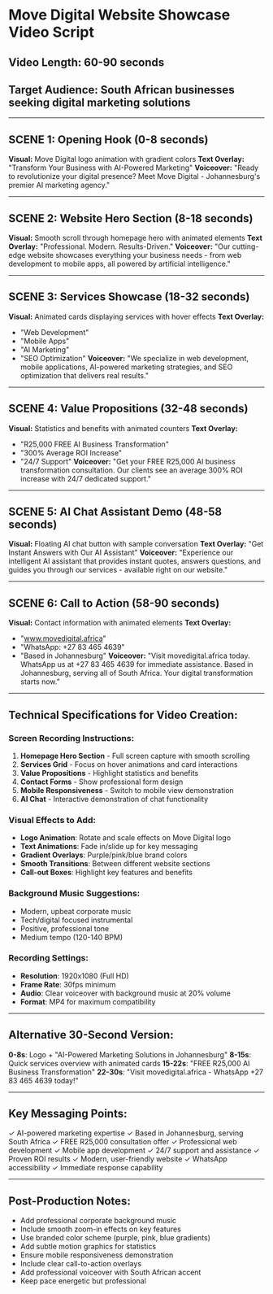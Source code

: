 # Move Digital Website Showcase Video Script

## Video Length: 60-90 seconds
## Target Audience: South African businesses seeking digital marketing solutions

---

## SCENE 1: Opening Hook (0-8 seconds)
**Visual:** Move Digital logo animation with gradient colors
**Text Overlay:** "Transform Your Business with AI-Powered Marketing"
**Voiceover:** "Ready to revolutionize your digital presence? Meet Move Digital - Johannesburg's premier AI marketing agency."

---

## SCENE 2: Website Hero Section (8-18 seconds)
**Visual:** Smooth scroll through homepage hero with animated elements
**Text Overlay:** "Professional. Modern. Results-Driven."
**Voiceover:** "Our cutting-edge website showcases everything your business needs - from web development to mobile apps, all powered by artificial intelligence."

---

## SCENE 3: Services Showcase (18-32 seconds)
**Visual:** Animated cards displaying services with hover effects
**Text Overlay:** 
- "Web Development"
- "Mobile Apps" 
- "AI Marketing"
- "SEO Optimization"
**Voiceover:** "We specialize in web development, mobile applications, AI-powered marketing strategies, and SEO optimization that delivers real results."

---

## SCENE 4: Value Propositions (32-48 seconds)
**Visual:** Statistics and benefits with animated counters
**Text Overlay:** 
- "R25,000 FREE AI Business Transformation"
- "300% Average ROI Increase"
- "24/7 Support"
**Voiceover:** "Get your FREE R25,000 AI business transformation consultation. Our clients see an average 300% ROI increase with 24/7 dedicated support."

---

## SCENE 5: AI Chat Assistant Demo (48-58 seconds)
**Visual:** Floating AI chat button with sample conversation
**Text Overlay:** "Get Instant Answers with Our AI Assistant"
**Voiceover:** "Experience our intelligent AI assistant that provides instant quotes, answers questions, and guides you through our services - available right on our website."

---

## SCENE 6: Call to Action (58-90 seconds)
**Visual:** Contact information with animated elements
**Text Overlay:** 
- "www.movedigital.africa"
- "WhatsApp: +27 83 465 4639"
- "Based in Johannesburg"
**Voiceover:** "Visit movedigital.africa today. WhatsApp us at +27 83 465 4639 for immediate assistance. Based in Johannesburg, serving all of South Africa. Your digital transformation starts now."

---

## Technical Specifications for Video Creation:

### Screen Recording Instructions:
1. **Homepage Hero Section** - Full screen capture with smooth scrolling
2. **Services Grid** - Focus on hover animations and card interactions
3. **Value Propositions** - Highlight statistics and benefits
4. **Contact Forms** - Show professional form design
5. **Mobile Responsiveness** - Switch to mobile view demonstration
6. **AI Chat** - Interactive demonstration of chat functionality

### Visual Effects to Add:
- **Logo Animation**: Rotate and scale effects on Move Digital logo
- **Text Animations**: Fade in/slide up for key messaging
- **Gradient Overlays**: Purple/pink/blue brand colors
- **Smooth Transitions**: Between different website sections
- **Call-out Boxes**: Highlight key features and benefits

### Background Music Suggestions:
- Modern, upbeat corporate music
- Tech/digital focused instrumental
- Positive, professional tone
- Medium tempo (120-140 BPM)

### Recording Settings:
- **Resolution**: 1920x1080 (Full HD)
- **Frame Rate**: 30fps minimum
- **Audio**: Clear voiceover with background music at 20% volume
- **Format**: MP4 for maximum compatibility

---

## Alternative 30-Second Version:

**0-8s**: Logo + "AI-Powered Marketing Solutions in Johannesburg"
**8-15s**: Quick services overview with animated cards
**15-22s**: "FREE R25,000 AI Business Transformation"
**22-30s**: "Visit movedigital.africa - WhatsApp +27 83 465 4639 today!"

---

## Key Messaging Points:
✓ AI-powered marketing expertise
✓ Based in Johannesburg, serving South Africa
✓ FREE R25,000 consultation offer
✓ Professional web development
✓ Mobile app development
✓ 24/7 support and assistance
✓ Proven ROI results
✓ Modern, user-friendly website
✓ WhatsApp accessibility
✓ Immediate response capability

---

## Post-Production Notes:
- Add professional corporate background music
- Include smooth zoom-in effects on key features
- Use branded color scheme (purple, pink, blue gradients)
- Add subtle motion graphics for statistics
- Ensure mobile responsiveness demonstration
- Include clear call-to-action overlays
- Add professional voiceover with South African accent
- Keep pace energetic but professional